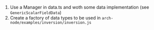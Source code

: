 1. Use a Manager in data.ts and woth some data implementation (see `GenericScalarFieldData`)
2. Create a factory of data types to be used in `arch-node/examples/inversion/inversion.js`